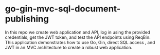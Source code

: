 # go-gin-mvc-sql-document-publishing
In this repo we create  web application and API, log in using the provided credentials, get the JWT token, and test the API endpoints using ReqBin. This application demonstrates how to use Go, Gin, direct SQL access , and JWT in an MVC architecture to create a robust web application.
